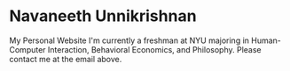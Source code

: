 # Navaneeth Unnikrishnan 
My Personal Website
I'm currently a freshman at NYU majoring in Human-Computer Interaction, Behavioral Economics, and Philosophy. Please contact me at the email above.

